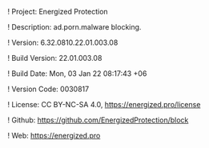 ! Project: Energized Protection

! Description: ad.porn.malware blocking.

! Version: 6.32.0810.22.01.003.08

! Build Version: 22.01.003.08

! Build Date: Mon, 03 Jan 22 08:17:43 +06

! Version Code: 0030817

! License: CC BY-NC-SA 4.0, https://energized.pro/license

! Github: https://github.com/EnergizedProtection/block

! Web: https://energized.pro

